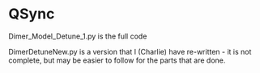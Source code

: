 # QSync

Dimer_Model_Detune_1.py is the full code

DimerDetuneNew.py is a version that I (Charlie) have re-written - it is not complete, but may be easier to follow for the parts that are done.
